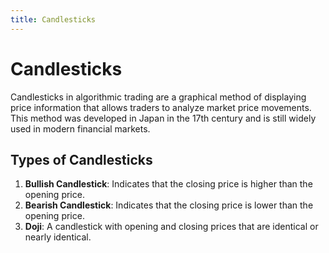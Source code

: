 ```yaml
---
title: Candlesticks
---
```


# Candlesticks

Candlesticks in algorithmic trading are a graphical method of displaying price information that allows traders to analyze market price movements. This method was developed in Japan in the 17th century and is still widely used in modern financial markets.

## Types of Candlesticks

1. **Bullish Candlestick**: Indicates that the closing price is higher than the opening price.
2. **Bearish Candlestick**: Indicates that the closing price is lower than the opening price.
3. **Doji**: A candlestick with opening and closing prices that are identical or nearly identical.
